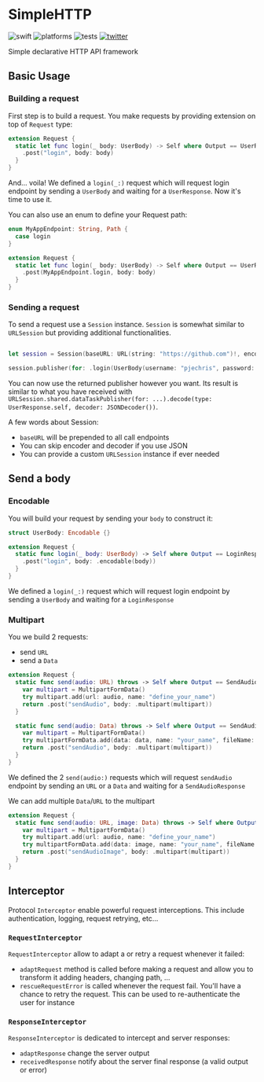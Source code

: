 # SimpleHTTP

![swift](https://img.shields.io/badge/Swift-5.5%2B-orange?logo=swift&logoColor=white)
![platforms](https://img.shields.io/badge/Platforms-iOS%20%7C%20macOS-lightgrey)
![tests](https://github.com/pjechris/SimpleHTTP/actions/workflows/test.yml/badge.svg)
[![twitter](https://img.shields.io/badge/twitter-pjechris-1DA1F2?logo=twitter&logoColor=white)](https://twitter.com/pjechris)

Simple declarative HTTP API framework

## Basic Usage

### Building a request
First step is to build a request. You make requests by providing extension on top of `Request` type:

```swift
extension Request {
  static let func login(_ body: UserBody) -> Self where Output == UserResponse {
    .post("login", body: body)
  }
}
```

And... voila! We defined a `login(_:)` request which will request login endpoint by sending a `UserBody` and waiting for a `UserResponse`. Now it's time to use it.

You can also use an enum to define your Request path:

```swift
enum MyAppEndpoint: String, Path {
  case login
}

extension Request {
  static let func login(_ body: UserBody) -> Self where Output == UserResponse {
    .post(MyAppEndpoint.login, body: body)
  }
}
```

### Sending a request

To send a request use a `Session` instance. `Session` is somewhat similar to `URLSession` but providing additional functionalities.

```swift

let session = Session(baseURL: URL(string: "https://github.com")!, encoder: JSONEncoder(), decoder: JSONDecoder())

session.publisher(for: .login(UserBody(username: "pjechris", password: "MyPassword")))

```

You can now use the returned publisher however you want. Its result is similar to what you have received with `URLSession.shared.dataTaskPublisher(for: ...).decode(type: UserResponse.self, decoder: JSONDecoder())`.

A few words about Session:

- `baseURL` will be prepended to all call endpoints
- You can skip encoder and decoder if you use JSON
- You can provide a custom `URLSession` instance if ever needed

## Send a body

### Encodable

You will build your request by sending your `body`  to construct it:

```swift
struct UserBody: Encodable {}

extension Request {
  static func login(_ body: UserBody) -> Self where Output == LoginResponse {
    .post("login", body: .encodable(body))
  }
}
```

We defined a `login(_:)` request which will request login endpoint by sending a `UserBody` and waiting for a `LoginResponse`

### Multipart

You we build 2 requests:

- send `URL`
- send a `Data`

```swift
extension Request {
  static func send(audio: URL) throws -> Self where Output == SendAudioResponse {
    var multipart = MultipartFormData()
    try multipart.add(url: audio, name: "define_your_name")
    return .post("sendAudio", body: .multipart(multipart))
  }

  static func send(audio: Data) throws -> Self where Output == SendAudioResponse {
    var multipart = MultipartFormData()
    try multipartFormData.add(data: data, name: "your_name", fileName: "your_fileName", mimeType: "right_mimeType")
    return .post("sendAudio", body: .multipart(multipart))
  }
}
```

We defined the 2  `send(audio:)` requests which will request `sendAudio` endpoint by sending an `URL` or a `Data` and waiting for a `SendAudioResponse`

We can add multiple `Data`/`URL` to the multipart

```swift
extension Request {
  static func send(audio: URL, image: Data) throws -> Self where Output == SendAudioImageResponse {
    var multipart = MultipartFormData()
    try multipart.add(url: audio, name: "define_your_name")
    try multipartFormData.add(data: image, name: "your_name", fileName: "your_fileName", mimeType: "right_mimeType")
    return .post("sendAudioImage", body: .multipart(multipart))
  }
}
```

## Interceptor

Protocol `Interceptor` enable powerful request interceptions. This include authentication, logging, request retrying, etc...

### `RequestInterceptor`

`RequestInterceptor` allow to adapt a or retry a request whenever it failed:

- `adaptRequest` method is called before making a request and allow you to transform it adding headers, changing path, ...
- `rescueRequestError` is called whenever the request fail. You'll have a chance to retry the request. This can be used to re-authenticate the user for instance

### `ResponseInterceptor`

`ResponseInterceptor` is dedicated to intercept and server responses:

- `adaptResponse` change the server output
- `receivedResponse` notify about the server final response (a valid output or error)
